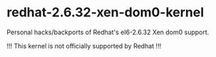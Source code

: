 redhat-2.6.32-xen-dom0-kernel
=============================

Personal hacks/backports of Redhat's el6-2.6.32 Xen dom0 support.

!!! This kernel is not officially supported by Redhat !!!
